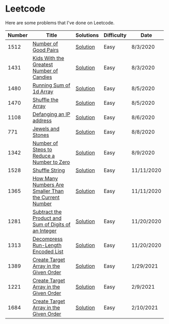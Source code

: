 # Leetcode

Here are some problems that I've done on Leetcode.

| Number | Title                                                                                                                                       | Solutions                                                                    | Difficulty | Date       |
| ------ | ------------------------------------------------------------------------------------------------------------------------------------------- | ---------------------------------------------------------------------------- | ---------- | ---------- |
| 1512   | [Number of Good Pairs](https://leetcode.com/problems/number-of-good-pairs/)                                                                 | [Solution](./problems/number-of-good-pairs.js)                               | Easy       | 8/3/2020   |
| 1431   | [Kids With the Greatest Number of Candies](https://leetcode.com/problems/kids-with-the-greatest-number-of-candies/)                         | [Solution](./problems/greatest-number-of-candies)                            | Easy       | 8/3/2020   |
| 1480   | [Running Sum of 1d Array](https://leetcode.com/problems/running-sum-of-1d-array/)                                                           | [Solution](./problems/running-sum)                                           | Easy       | 8/5/2020   |
| 1470   | [Shuffle the Array](https://leetcode.com/problems/shuffle-the-array/)                                                                       | [Solution](./problems/shuffle-the-array)                                     | Easy       | 8/5/2020   |
| 1108   | [Defanging an IP address](https://leetcode.com/problems/defanging-an-ip-address/)                                                           | [Solution](./problems/shuffle-the-array)                                     | Easy       | 8/6/2020   |
| 771    | [Jewels and Stones](https://leetcode.com/problems/jewels-and-stones/)                                                                       | [Solution](./problems/jewels-and-stones)                                     | Easy       | 8/8/2020   |
| 1342   | [Number of Steps to Reduce a Number to Zero](https://leetcode.com/problems/number-of-steps-to-reduce-a-number-to-zero/)                     | [Solution](./problems/number-of-steps-to-reduce-a-number-to-zero/)           | Easy       | 8/9/2020   |
| 1528   | [Shuffle String](https://leetcode.com/problems/shuffle-string/)                                                                             | [Solution](./problems/shuffle-string/)                                       | Easy       | 11/11/2020 |
| 1365   | [How Many Numbers Are Smaller Than the Current Number](https://leetcode.com/problems/how-many-numbers-are-smaller-than-the-current-number/) | [Solution](./problems/how-many-numbers-are-smaller-than-the-current-number/) | Easy       | 11/11/2020 |
| 1281   | [Subtract the Product and Sum of Digits of an Integer](https://leetcode.com/problems/subtract-the-product-and-sum-of-digits-of-an-integer/) | [Solution](./problems/subtract-the-product-and-sum-of-digits-of-an-integer/) | Easy       | 11/20/2020 |
| 1313   | [Decompress Run-Length Encoded List](https://leetcode.com/problems/decompress-run-length-encoded-list/)                                     | [Solution](./problems/decompress-run-length-encoded-list/)                   | Easy       | 11/20/2020 |
| 1389   | [Create Target Array in the Given Order](https://leetcode.com/problems/create-target-array-in-the-given-order/)                             | [Solution](./create-target-array-in-the-given-order/)                        | Easy       | 1/29/2021  |
| 1221   | [Create Target Array in the Given Order](https://leetcode.com/problems/split-a-string-in-balanced-strings/)                                 | [Solution](./split-a-string-in-balanced-strings/)                            | Easy       | 2/9/2021   |
| 1684   | [Create Target Array in the Given Order](https://leetcode.com/problems/count-the-number-of-consistent-strings/)                             | [Solution](./count-the-number-of-consistent-strings/)                        | Easy       | 2/10/2021  |
